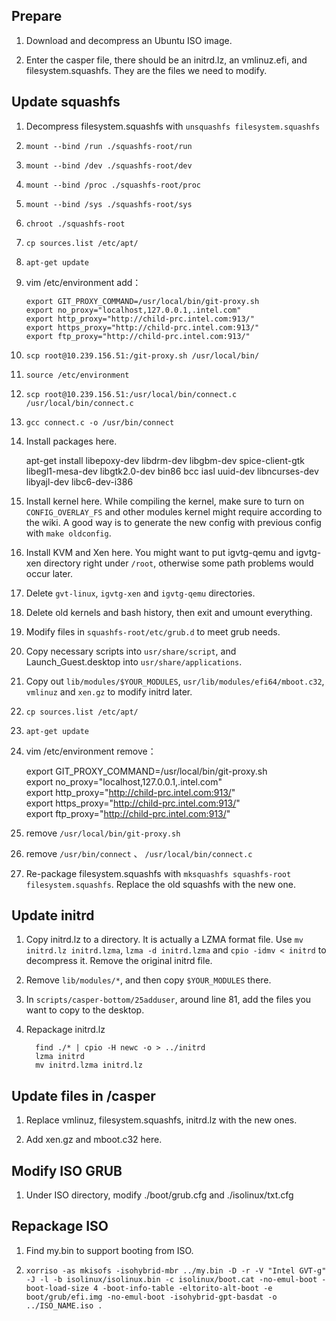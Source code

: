 ##  Prepare
1.  Download and decompress an Ubuntu ISO image.

2.  Enter the casper file, there should be an initrd.lz, an vmlinuz.efi, and filesystem.squashfs. They are the files we need to modify.

##  Update squashfs

1.  Decompress filesystem.squashfs with `unsquashfs filesystem.squashfs`

2.  `mount --bind /run ./squashfs-root/run`

3.  `mount --bind /dev ./squashfs-root/dev`

4.  `mount --bind /proc ./squashfs-root/proc`

5.  `mount --bind /sys ./squashfs-root/sys`

6.  `chroot ./squashfs-root`

7.  `cp sources.list /etc/apt/`

8.  `apt-get update`

9.  vim /etc/environment  add：


		export GIT_PROXY_COMMAND=/usr/local/bin/git-proxy.sh
		export no_proxy="localhost,127.0.0.1,.intel.com"
		export http_proxy="http://child-prc.intel.com:913/"
		export https_proxy="http://child-prc.intel.com:913/"
		export ftp_proxy="http://child-prc.intel.com:913/"

10.  `scp root@10.239.156.51:/git-proxy.sh /usr/local/bin/`

11.  `source /etc/environment`

12.  `scp root@10.239.156.51:/usr/local/bin/connect.c  /usr/local/bin/connect.c`

13.  `gcc connect.c -o /usr/bin/connect`

14.  Install packages here.

	    apt-get install libepoxy-dev libdrm-dev libgbm-dev spice-client-gtk libegl1-mesa-dev libgtk2.0-dev bin86 bcc iasl uuid-dev libncurses-dev libyajl-dev libc6-dev-i386

15.  Install kernel here. While compiling the kernel, make sure to turn on` CONFIG_OVERLAY_FS` and other modules kernel might require according to the wiki. A good way is to generate the new config with previous config with `make oldconfig`.

16. Install KVM and Xen here. You might want to put igvtg-qemu and igvtg-xen directory right under `/root`, otherwise some path problems would occur later.

17. Delete `gvt-linux`, `igvtg-xen` and `igvtg-qemu` directories.

18. Delete old kernels and bash history, then exit and umount everything.

19. Modify files in `squashfs-root/etc/grub.d` to meet grub needs.

20. Copy necessary scripts into `usr/share/script`, and Launch_Guest.desktop into `usr/share/applications`.

21. Copy out `lib/modules/$YOUR_MODULES`, `usr/lib/modules/efi64/mboot.c32`, `vmlinuz` and `xen.gz` to modify initrd later.

22.  `cp sources.list /etc/apt/`

23.  `apt-get update`

24.  vim /etc/environment   remove：


		export GIT_PROXY_COMMAND=/usr/local/bin/git-proxy.sh      
		export no_proxy="localhost,127.0.0.1,.intel.com"      
		export http_proxy="http://child-prc.intel.com:913/"      
		export https_proxy="http://child-prc.intel.com:913/"      
		export ftp_proxy="http://child-prc.intel.com:913/"      
		

25.  remove  `/usr/local/bin/git-proxy.sh`

26.  remove  `/usr/bin/connect` 、 `/usr/local/bin/connect.c`


27. Re-package filesystem.squashfs with `mksquashfs squashfs-root filesystem.squashfs`. Replace the old squashfs with the new one.

##  Update initrd

1.  Copy initrd.lz to a directory. It is actually a LZMA format file. Use `mv initrd.lz initrd.lzma`, `lzma -d initrd.lzma` and `cpio -idmv < initrd` to decompress it. Remove the original initrd file.

2.  Remove `lib/modules/*`, and then copy `$YOUR_MODULES` there.

3.  In `scripts/casper-bottom/25adduser`, around line 81, add the files you want to copy to the desktop.

4.  Repackage initrd.lz


	      find ./* | cpio -H newc -o > ../initrd
          lzma initrd 
	      mv initrd.lzma initrd.lz


##  Update files in /casper

1.  Replace vmlinuz, filesystem.squashfs, initrd.lz with the new ones.

2.  Add xen.gz and mboot.c32 here.

## Modify ISO GRUB

1.  Under ISO directory, modify ./boot/grub.cfg and ./isolinux/txt.cfg

## Repackage ISO

1.  Find my.bin to support booting from ISO.
 
2.  `xorriso -as mkisofs -isohybrid-mbr ../my.bin -D -r -V "Intel GVT-g" -J -l -b isolinux/isolinux.bin -c isolinux/boot.cat -no-emul-boot -boot-load-size 4 -boot-info-table -eltorito-alt-boot -e boot/grub/efi.img -no-emul-boot -isohybrid-gpt-basdat -o ../ISO_NAME.iso .`


